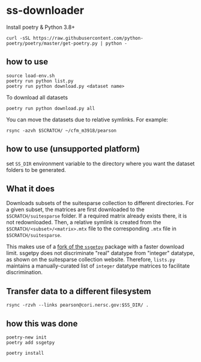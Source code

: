 # ss-downloader

Install poetry & Python 3.8+

```
curl -sSL https://raw.githubusercontent.com/python-poetry/poetry/master/get-poetry.py | python -
```

## how to use

```
source load-env.sh
poetry run python list.py
poetry run python download.py <dataset name>
```

To download all datasets
```
poetry run python download.py all
```

You can move the datasets due to relative symlinks. For example:

```
rsync -azvh $SCRATCH/ ~/cfm_m3918/pearson
```

## how to use (unsupported platform)

set `SS_DIR` environment variable to the directory where you want the dataset folders to be generated.

## What it does

Downloads subsets of the suitesparse collection to different directories.
For a given subset, the matrices are first downloaded to the `$SCRATCH/suitesparse` folder. If a required matrix already exists there, it is not redownloaded.
Then, a relative symlink is created from the `$SCRATCH/<subset>/<matrix>.mtx` file to the corresponding `.mtx` file in `$SCRATCH/suitesparse`.

This makes use of a [fork of the `ssgetpy`](github.com/cwpearson/ssgetpy) package with a faster download limit.
ssgetpy does not discriminate "real" datatype from "integer" datatype, as shown on the suitesparse collection website.
Therefore, `lists.py` maintains a manually-curated list of `integer` datatype matrices to facilitate discrimination.

## Transfer data to a different filesystem

```
rsync -rzvh --links pearson@cori.nersc.gov:$SS_DIR/ .
```

## how this was done

```
poetry-new init
poetry add ssgetpy
```

```
poetry install
```
